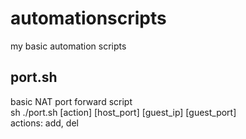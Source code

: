 # automationscripts
my basic automation scripts

## port.sh
basic NAT port forward script
<br>sh ./port.sh [action] [host_port] [guest_ip] [guest_port]</br>
actions: add, del
